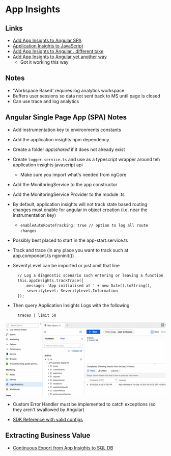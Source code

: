 # App Insights #

## Links ##
* [Add App Insights to Angular SPA](https://devblogs.microsoft.com/premier-developer/angular-how-to-add-application-insights-to-an-angular-spa/)
* [Application Insights to JavaScript](https://docs.microsoft.com/en-us/azure/azure-monitor/app/javascript)
* [Add App Insights to Angular ..different take](https://www.c-sharpcorner.com/article/how-to-integrate-azure-application-insights-service-to-an-angular-application/)
* [Add App Insights to Angular yet another way](https://onthecode.co.uk/monitoring-live-angular-apps-with-azure-application-insights/) 
  * Got it working this way



## Notes ##
* 'Workspace Based' requires log analytics workspace
* Buffers user sessions so data not sent back to MS until page is closed
* Can use trace and log analytics


## Angular Single Page App (SPA) Notes ##
* Add instrumentation key to environments constants
* Add the application insights npm dependency
* Create a folder *app\shared* if it does not already exist
* Create `logger.service.ts` and use as a typescript wrapper around teh application insights javascript api
  * Make sure you import what's needed from ngCore
* Add the MonitoringService to the app constructor
* Add the MonitoringService Provider to the module .ts
* By default, application insights will not track state based routing changes must enable for angular in object creation (i.e. near the instrumentation key)
  * `enableAutoRouteTracking: true // option to log all route changes`
* Possibly best placed to start in the app-start.service.ts

* Track and trace (in any place you want to track such at app.componant.ts ngoninit())
* SeverityLevel can be imported or just omit that line
   
        // Log a diagnostic scenario such entering or leaving a function
        this.appInsights.trackTrace({
            message: 'App initialised at ' + new Date().toString(),
            severityLevel: SeverityLevel.Information
        });

* Then query Application Insights Logs with the following

        traces | limit 50

![App Insights Trace Query](../Images/AppInsights_Trace_query.png)

* Custom Error Handler must be implemented to catch exceptions (so they aren't swallowed by Angular)

* [SDK Reference with valid configs](https://github.com/microsoft/ApplicationInsights-JS)


## Extracting Business Value ##

* [Continuous Export from App Insights to SQL DB](https://docs.microsoft.com/en-us/azure/azure-monitor/app/code-sample-export-sql-stream-analytics)
